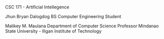 CSC 171 - Artificial Intellegence

Jhun Bryan Dalogdog
BS Computer Engineering
Student

Malikey M. Maulana Department of Computer Science Professor
Mindanao State University - Iligan Institute of Technology
